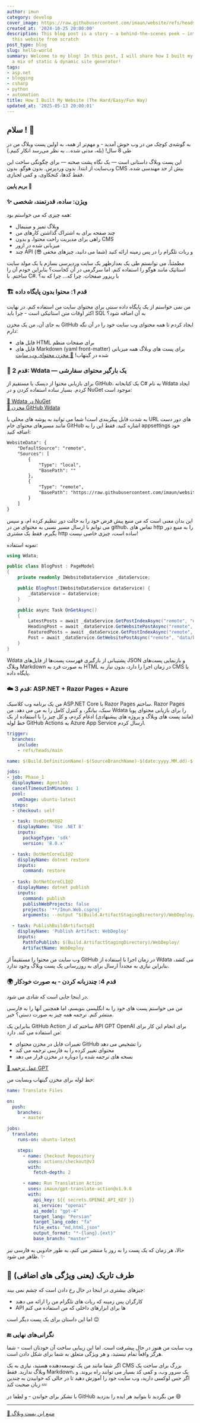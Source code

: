 ```yaml
---
author: imun
category: develop
cover_image: https://raw.githubusercontent.com/imaun/website/refs/heads/master/assets/img/hello-world.png
created_at: '2024-10-25 20:00:00'
description: This blog post is a story — a behind-the-scenes peek — into how I built
  this website from scratch
post_type: blog
slug: hello-world
summary: Welcome to my blog! In this post, I will share how I built my website using
  a mix of static & dynamic site generator!
tags:
- asp.net
- blogging
- csharp
- python
- automation
title: How I Built My Website (The Hard/Easy/Fun Way)
updated_at: '2025-05-13 20:00:01'
---
```


## سلام ! 👋

به گوشه‌ی کوچک من در وب خوش آمدید - و مهم‌تر از همه، به اولین پست وبلاگ من در طی 8 سال! (بله، مدتی شده... به نظر می‌رسد انکار کنیم.)

این پست وبلاگ داستانی است — یک نگاه پشت صحنه — برای چگونگی ساخت این وب‌سایت از ابتدا. بدون وردپرس. بدون هوگو. بدون CMS بیش از حد مهندسی شده. فقط کدها، کنجکاوی، و کمی لجبازی.

**بریم پایین 🚀**

### ✨ ویژن: ساده، قدرتمند، شخصی

همه چیزی که می خواستم بود:

-  وبلاگ تمیز و مینیمال
-  چند صفحه برای به اشتراک گذاشتن کارهای من
-  راهی برای مدیریت راحت محتوا، و بدون CMS
-  میزبانی شده در ازور
-  چند API و ربات تلگرام را در پس زمینه ارائه کنید (شما می دانید، چیزهای مخفی️ 😎)

مطمئناً، می توانستم طی یک بعدازظهر یک سایت وردپرسی بسازم یا یک مولد سایت استاتیک مانند هوگو را استفاده کنم. اما سرگرمی در آن کجاست؟ 
بنابراین خودم آن را ساختم. با C#. با ریزور صفحات. چرا که... چرا که نه؟

### 🏗️ قدم 1: محتوا بدون پایگاه داده

من نمی خواستم از یک پایگاه داده سنتی برای محتوای سایت من استفاده کنم. در نهایت اکثر اوقات متن استاتیکی است - چرا باید SQL به آن اضافه شود؟

به جای آن، من یک مخزن GitHub ایجاد کردم تا همه محتوای وب سایت خود را در آن نگه دارم:

- فایل های HTML برای صفحات منظم
- فایل های Markdown (yaml front-matter) برای پست های وبلاگ
همه میزبانی شده در گیتهاب! [📁 مخزن محتوای وب سایت](https://github.com/imaun/website)

### 🧱 قدم 2: Wdata — یک بارگیر محتوای سفارشی

برای بازیابی محتوا از دیسک یا مستقیم از GitHub، یک کتابخانه C# به نام Wdata ایجاد کردم. بسیار ساده استفاده کردن و در NuGet موجود است:

[🔗 Wdata در NuGet](https://www.nuget.org/packages/Wdata)  
[🔗 مخزن GitHub Wdata](https://github.com/imaun/wdata)  

به شدت قابل پیکربندی است! شما می توانید به پوشه های محلی یا URL های دور دست مانند مسیرهای محتوای خام GitHub اشاره کنید. فقط این را به appsettings خود اضافه کنید:

```xml
WebsiteData": {
    "DefaultSource": "remote",
    "Sources": [
        {
            "Type": "local",
            "BasePath": ""
        },
        {
            "Type": "remote",
            "BasePath": "https://raw.githubusercontent.com/imaun/website/refs/heads/master/"
        }
    ]
}
```

این بدان معنی است که من منبع پیش فرض خود را به حالت دور تنظیم کرده ام، و سپس می توانم با ارسال مسیر نسبی به محتوای من در github، تماس های http را به منبع دور بگیرم. فقط یک مشتری http ساده است، چیزی خاصی نیست!

نمونه استفاده:

```cs
using Wdata;

public class BlogPost : PageModel 
{
    private readonly IWebsiteDataService _dataService;

    public BlogPost(IWebsiteDataService dataService) {
        _dataService = dataService;
    }

    public async Task OnGetAsync()
    {
        LatestPosts = await _dataService.GetPostIndexAsync("remote", "data/blog/index.json");
        HeadingPost = await _dataService.GetWebsitePostAsync("remote", "data/blog/heading.md");
        FeaturedPosts = await _dataService.GetPostIndexAsync("remote", "data/blog/featured.json");
        Post = await _dataService.GetWebsitePostAsync("remote", "data/blog/website-sample-post.md");
    }
}
```

Wdata پشتیبانی از بارگیری فهرست پست‌ها از فایل‌های JSON و بازنمایی پست‌های وبلاگ Markdown به صورت فرد به HTML در زمان اجرا را دارد، بدون نیاز به CMS یا پایگاه داده.

### ☁️ قدم 3: ASP.NET + Razor Pages + Azure
من یک برنامه وب کلاسیک ASP.NET Core با Razor Pages ساختم. Razor Pages سبک، بیانگر، و کنترل کامل را به من می دهد.
من Wdata را برای بازیابی محتوای پویا (مانند پست های وبلاگ و پروژه های پیشنهادی) ادغام کردم، و کل چیز را با استفاده از یک خط لوله GitHub Actions به Azure App Service ارسال کردم.

```yaml
trigger:
  branches:
    include:
    - refs/heads/main

name: $(Build.DefinitionName)-$(SourceBranchName)-$(date:yyyy.MM.dd)-$(rev:r)

jobs:
- job: Phase_1
  displayName: AgentJob
  cancelTimeoutInMinutes: 1
  pool:
    vmImage: ubuntu-latest
  steps:
  - checkout: self

  - task: UseDotNet@2
    displayName: 'Use .NET 8'
    inputs:
      packageType: 'sdk'
      version: '8.0.x'

  - task: DotNetCoreCLI@2
    displayName: dotnet restore
    inputs:
      command: restore
  
  - task: DotNetCoreCLI@2
    displayName: dotnet publish
    inputs:
      command: publish
      publishWebProjects: false
      projects: '**/Imun.Web.csproj'
      arguments: --output "$(Build.ArtifactStagingDirectory)/WebDeploy/" --configuration "Release"

  - task: PublishBuildArtifacts@1
    displayName: 'Publish Artifact: WebDeploy'
    inputs:
      PathToPublish: $(Build.ArtifactStagingDirectory)/WebDeploy/
      ArtifactName: WebDeploy
```

وب سایت من محتوا را مستقیماً از GitHub در زمان اجرا با استفاده از Wdata می کشد، بنابراین نیازی به مجدداً ارسال برای به روزرسانی یک پست وبلاگ وجود ندارد.

### 🌍 قدم 4: چندزبانه کردن - به صورت خودکار

در اینجا جایی است که شادی می شود.

من می خواستم پست های خود را به انگلیسی بنویسم، اما همچنین آنها را به فارسی منتشر کنم. ترجمه همه چیز به صورت دستی؟ خیر.

بنابراین یک GitHub Action ساختم که از API GPT OpenAI برای انجام این کار برای من استفاده می کند. دارد:

- تغییرات فایل در مخزن محتوای GitHub را تشخیص می دهد
- محتوای تغییر کرده را به فارسی ترجمه می کند
- نسخه های ترجمه شده را دوباره در مخزن قرار می دهد

[🔗 عمل ترجمه GPT](https://github.com/imaun/gpt-translate-action)  

خط لوله برای مخزن گیتهاب وبسایت من:
```yaml
name: Translate Files

on:
  push:
    branches:
      - master

jobs:
  translate:
    runs-on: ubuntu-latest

    steps:
      - name: Checkout Repository
        uses: actions/checkout@v3
        with:
          fetch-depth: 2

      - name: Run Translation Action
        uses: imaun/gpt-translate-action@v1.9.0
        with:
          api_key: ${{ secrets.OPENAI_API_KEY }}
          ai_service: "openai"
          ai_model: "gpt-4"
          target_lang: "Persian"
          target_lang_code: "fa"
          file_exts: "md,html,json"
          output_format: "*-{lang}.{ext}"
          base_branch: "master"
```

حالا، هر زمان که یک پست را به روز یا منتشر می کنم، به طور جادویی به فارسی نیز ظاهر می شود. ✨

## 🔮 طرف تاریک (یعنی ویژگی های اضافی)

چیزهای بیشتری در اینجا در حال رخ دادن است که چشم نمی بیند:

- کارگران پس زمینه که ربات های تلگرام من را ارائه می دهند
- API ها برای ابزارهای داخلی که من استفاده می کنم

اما این داستان برای یک پست دیگر است 😉

### 🔚 نگرانی‌های نهایی

وب سایت من هنوز در حال پیشرفت است. اما این زیبایی ساخت آن خودتان است - شما هرگز واقعاً تمام نیستید، و هر ویژگی متعلق به شما برای شکل دادن است.

اگر شما مانند من یک توسعه‌دهنده هستید، نیازی به یک CMS بزرگ برای ساخت یک وبلاگ ندارید. فقط Markdown، یک سرور وب، و کمی کد بسیار می توانند راه بروند. و اگر حس لوکسی دارید، وب سایت خود را آموزش دهید تا در حالی که خوابیدن به چندین زبان صحبت کند 💤

با تشکر برای خواندن - و لطفا در GitHub من بگردید تا بتوانید هر ایده را بدزدید 😄  

---
[🔗 منبع این پست وبلاگ](https://github.com/imaun/website/blob/master/data/blog/posts/hello-world.md)